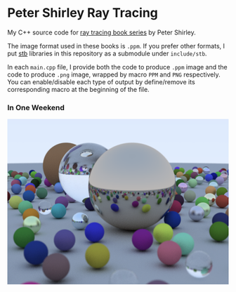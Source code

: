 # Peter Shirley Ray Tracing

My C++ source code for [ray tracing book series](https://raytracing.github.io/) by Peter Shirley.



The image format used in these books is `.ppm`. If you prefer other formats, I put [stb](https://github.com/nothings/stb) libraries in this repository as a submodule under `include/stb`.

In each `main.cpp` file, I provide both the code to produce `.ppm` image and the code to produce `.png` image, wrapped by macro `PPM` and `PNG` respectively. You can enable/disable each type of output by define/remove its corresponding macro at the beginning of the file.



### In One Weekend

![InOneWeekendCover](InOneWeekend/InOneWeekendCover.png)

